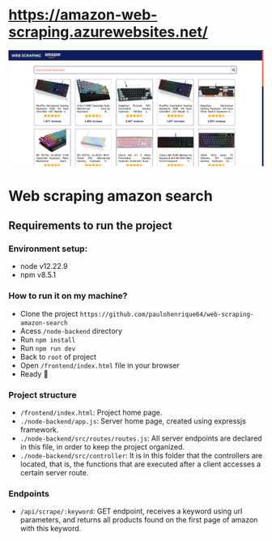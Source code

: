 # https://amazon-web-scraping.azurewebsites.net/

![1](https://github.com/paulohenrique64/web-scraping-amazon-search/blob/main/screenshot.png)

# Web scraping amazon search

## Requirements to run the project

### Environment setup:

- node v12.22.9 
- npm v8.5.1

### How to run it on my machine?

- Clone the project `https://github.com/paulohenrique64/web-scraping-amazon-search`
- Acess `/node-backend` directory
- Run `npm install`
- Run `npm run dev`
- Back to `root` of project
- Open `/frontend/index.html` file in your browser
- Ready 🎉

### Project structure

- `/frontend/index.html`: Project home page.
- `./node-backend/app.js`: Server home page, created using expressjs framework.
- `./node-backend/src/routes/routes.js`: All server endpoints are declared in this file, in order to keep the project organized.
- `./node-backend/src/controller`: It is in this folder that the controllers are located, that is, the functions that are executed after a client accesses a certain server route.

### Endpoints

- `/api/scrape/:keyword`: GET endpoint, receives a keyword using url parameters, and returns all products found on the first page of amazon with this keyword.





